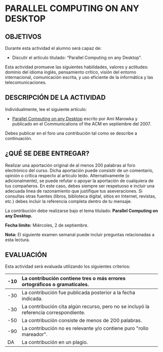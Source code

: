 # PARALLEL COMPUTING ON ANY DESKTOP
## OBJETIVOS
Durante esta actividad el alumno será capaz de:

* Discutir el artículo titulado: “Parallel Computing on any Desktop”.

Esta actividad promueve las siguientes habilidades, valores y actitudes: dominio del idioma inglés, pensamiento crítico, visión del entorno internacional, comunicación escrita, y uso eficiente de la informática y las telecomunicaciones.

## DESCRIPCIÓN DE LA ACTIVIDAD
Individualmente, lee el siguiente artículo:

* [Parallel Computing on any Desktop](https://github.com/Manchas2k4/advanced_programming/blob/master/documents/temp/Parallel_Computing_on_any_Desktop/parallel_computing.pdf) escrito por Ami Marowka y publicado en el Communications of the ACM en septiembre del 2007.

Debes publicar en el foro una contribución tal como se describe a continuación.

## ¿QUÉ SE DEBE ENTREGAR?
Realizar una aportación original de al menos 200 palabras al foro electrónico del curso. Dicha aportación puede consistir de un comentario, opinión o crítica respecto al artículo leído. Alternativamente (o adicionalmente), se puede refutar o apoyar la aportación de cualquiera de tus compañeros. En este caso, debes siempre ser respetuoso e incluir una adecuada línea de razonamiento que justifique tus aseveraciones. Si consultas otras fuentes (libros, biblioteca digital, sitios en Internet, revistas, etc.) debes incluir la referencia completa dentro de tu mensaje.

La contribución debe realizarse bajo el tema titulado: **Parallel Computing on any Desktop.**

**Fecha límite:** Miércoles, 2 de septiembre.

**Nota:** El siguiente examen semanal puede incluir preguntas relacionadas a esta lectura.

## EVALUACIÓN
Esta actividad será evaluada utilizando los siguientes criterios: 

-10 |	La contribución contiene tres o más errores ortográficos o gramaticales.
--- | :---
-30	| La contribución fue publicada posterior a la fecha indicada.
-30	| La contribución cita algún recurso, pero no se incluyó la referencia correspondiente.
-50	| La contribución consiste de menos de 200 palabras.
-90	| La contribución no es relevante y/o contiene puro "rollo mareador".
DA	| La contribución en un plagio.
 
